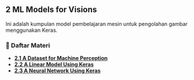 ## 2 ML Models for Visions  

Ini adalah kumpulan model pembelajaran mesin untuk pengolahan gambar menggunakan Keras.  

### 📂 Daftar Materi  
- **[2.1 A Dataset for Machine Perception](2.1%20A%20Dataset%20for%20Machine%20Perception.md)**  
- **[2.2 A Linear Model Using Keras](2.2%20A%20Linear%20Model%20Using%20Keras.md)**  
- **[2.3 A Neural Network Using Keras](2.3%20A%20Neural%20Network%20Using%20Keras.md)**  
